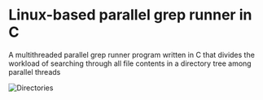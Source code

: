 # Linux-based parallel grep runner in C

A multithreaded parallel grep runner program written in C that divides the workload of searching through all file contents in a directory
tree among parallel threads

![Directories](Linux-based-parallel-grep-runner-in-C\directory.jpeg)
